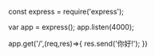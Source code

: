 const express = require('express');

var app = express();
app.listen(4000);

app.get('/',(req,res)=>{
    res.send('你好!');
})